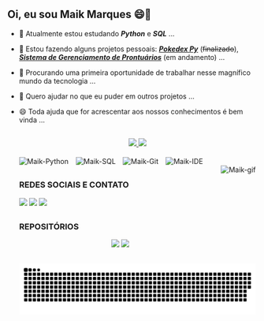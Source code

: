 ## Oi, eu sou Maik Marques 😄👋
- 🌱 Atualmente estou estudando **_Python_** e **_SQL_** ...
- 🔨 Estou fazendo alguns projetos pessoais: <a href="https://github.com/Maik-M/PythonProjects/tree/main/pokedex-py">**_Pokedex Py_**</a> (<strike>finalizado</strike>), <a href="https://github.com/Maik-M/PythonProjects/tree/main/controle-prontuarios">**_Sistema de Gerenciamento de Prontuários_**</a> (em andamento) ...
- 🔭 Procurando uma primeira oportunidade de trabalhar nesse magnífico mundo da tecnologia ...
- 👯 Quero ajudar no que eu puder em outros projetos ...
- 😄 Toda ajuda que for acrescentar aos nossos conhecimentos é bem vinda ...

  ##
  
  <div align="center">
    <a href="https://github.com/Maik-M">
    <img height="150em" src="https://github-readme-stats.vercel.app/api?username=Maik-M&show_icons=true&theme=tokyonight&include_all_commits=true&count_private=true&hide_border=true"/>
    <img height="150em" src="https://github-readme-stats.vercel.app/api/top-langs/?username=Maik-M&layout=compact&langs_count=7&theme=tokyonight&hide_border=true"/>
    </a>
  </div>
  
  <div align="left" style="display: inline_block"><br>
    <img align="center" alt="Maik-Python" height="35" width="35" src="https://cdn.jsdelivr.net/gh/devicons/devicon/icons/python/python-original.svg" />
    &ensp;
    <img align="center" alt="Maik-SQL" height="35" width="35" src="https://cdn.jsdelivr.net/gh/devicons/devicon/icons/mysql/mysql-original.svg" />
    &ensp;
    <img align="center" alt="Maik-Git" height="35" width="35" src="https://cdn.jsdelivr.net/gh/devicons/devicon/icons/git/git-original.svg" />
    &ensp;
    <img align="center" alt="Maik-IDE" height="35" width="35" src="https://cdn.jsdelivr.net/gh/devicons/devicon/icons/pycharm/pycharm-original.svg" />
  </div>
  
  <img height="180em" align="right" alt="Maik-gif" src="https://cdn.discordapp.com/attachments/727239554091974699/908470397836623943/5tuhic.gif">
  
  ##
  ### **REDES SOCIAIS E CONTATO**
  <div align="left">
    <a href="https://www.linkedin.com/in/maik-m-a01507207/" target="_blank"><img src="https://img.shields.io/badge/LinkedIn-0077B5?style=for-the-badge&logo=linkedin&logoColor=white" target="_blank"></a> 
    <a href="https://instagram.com/_imaik" target="_blank"><img src="https://img.shields.io/badge/Instagram-E4405F?style=for-the-badge&logo=instagram&logoColor=white" target="_blank"></a>
    <a href = "mailto:maik.batista1@gmail.com"><img src="https://img.shields.io/badge/Gmail-D14836?style=for-the-badge&logo=gmail&logoColor=white" target="_blank"></a>
  </div>
  
  ##
  ### **REPOSITÓRIOS**
  <div align="center">
    <a href="https://github.com/Maik-M/PythonProjects"><img src="https://github-readme-stats.vercel.app/api/pin/?username=Maik-M&repo=PythonProjects&theme=tokyonight&hide_border=true"></a>
    <a href="https://github.com/Maik-M/mini-projetos"><img src="https://github-readme-stats.vercel.app/api/pin/?username=Maik-M&repo=mini-projetos&theme=tokyonight&hide_border=true"></a>
  </div>
  
  ##
  
  ![Snake animation](https://github.com/Maik-M/Maik-M/blob/output/github-contribution-grid-snake.svg)
 
